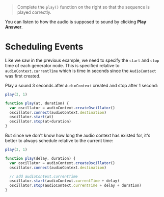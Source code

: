 > Complete the `play()` function on the right so that the sequence is played correctly. 

You can listen to how the audio is supposed to sound by clicking **Play Answer**.

# Scheduling Events

Like we saw in the previous example, we need to specify the `start` and `stop` time of each generator node. This is specified relative to `audioContext.currentTime` which is time in seconds since the `AudioContext` was first created.

Play a sound 3 seconds after `AudioContext` created and stop after 1 second:

```js
play(3, 1)

function play(at, duration) {
  var oscillator = audioContext.createOscillator()
  oscillator.connect(audioContext.destination)
  oscillator.start(at)
  oscillator.stop(at+duration)
}
```

But since we don't know how long the audio context has existed for, it's better to always schedule relative to the current time:

```js
play(3, 1)

function play(delay, duration) {
  var oscillator = audioContext.createOscillator()
  oscillator.connect(audioContext.destination)

  // add audioContext.currentTime
  oscillator.start(audioContext.currentTime + delay)
  oscillator.stop(audioContext.currentTime + delay + duration)
}
```